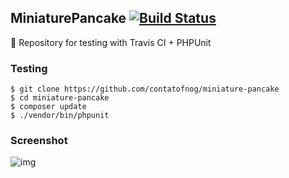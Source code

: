 ## MiniaturePancake [![Build Status](https://www.travis-ci.com/contatofnog/miniature-pancake.svg?branch=master)](https://www.travis-ci.com/contatofnog/miniature-pancake)

:triangular_flag_on_post: Repository for testing with Travis CI + PHPUnit 

### Testing
```
$ git clone https://github.com/contatofnog/miniature-pancake
$ cd miniature-pancake
$ composer update
$ ./vendor/bin/phpunit
```

### Screenshot

![img](https://i.imgur.com/1SS9FgR.png)
